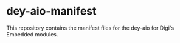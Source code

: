 # dey-aio-manifest
This repository contains the manifest files for the dey-aio for Digi's Embedded modules.
